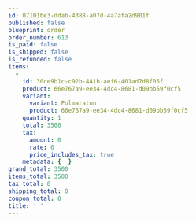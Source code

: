```yaml
---
id: 07101be3-ddab-4388-a07d-4a7afa2d901f
published: false
blueprint: order
order_number: 613
is_paid: false
is_shipped: false
is_refunded: false
items:
  -
    id: 30ce9b1c-c92b-441b-aef6-401ad7d8f05f
    product: 66e767a9-ee34-4dc4-8681-d09bb59f0cf5
    variant:
      variant: Polmaraton
      product: 66e767a9-ee34-4dc4-8681-d09bb59f0cf5
    quantity: 1
    total: 3500
    tax:
      amount: 0
      rate: 0
      price_includes_tax: true
    metadata: {  }
grand_total: 3500
items_total: 3500
tax_total: 0
shipping_total: 0
coupon_total: 0
title: ' '
---
```

